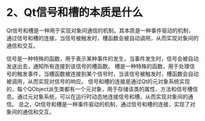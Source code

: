 # **2、Qt信号和槽的本质是什么**

Qt信号和槽是一种用于实现对象间通信的机制。其本质是一种事件驱动的机制，通过信号和槽的连接，当信号被触发时，槽函数会被自动调用，从而实现对象间的通信和交互。


信号是一种特殊的函数，用于表示某种事件的发生，当事件发生时，信号会被自动发送出去，通知所有连接到该信号的槽函数。 槽是一种特殊的函数，用于处理信号的触发事件，当槽函数被连接到某个信号时，当该信号被触发时，槽函数会自动被调用，从而实现对信号的响应。 信号和槽的连接是通过Qt的元对象系统实现的，每个QObject派生类都有一个元对象，用于存储该类的属性、方法和信号槽信息。通过元对象系统，可以在运行时动态地连接信号和槽，从而实现对象间的通信。 总之，Qt信号和槽是一种事件驱动的机制，通过信号和槽的连接，实现了对象间的通信和交互。 
